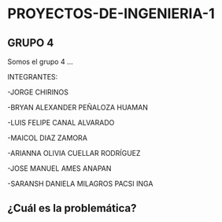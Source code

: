 # PROYECTOS-DE-INGENIERIA-1
## **GRUPO 4**



Somos el grupo 4 ... 

INTEGRANTES:

-JORGE CHIRINOS

-BRYAN ALEXANDER PEÑALOZA HUAMAN

-LUIS FELIPE CANAL ALVARADO

-MAICOL DIAZ ZAMORA

-ARIANNA OLIVIA CUELLAR RODRÍGUEZ

-JOSE MANUEL AMES ANAPAN

-SARANSH DANIELA MILAGROS PACSI INGA

## ¿Cuál es la problemática?
